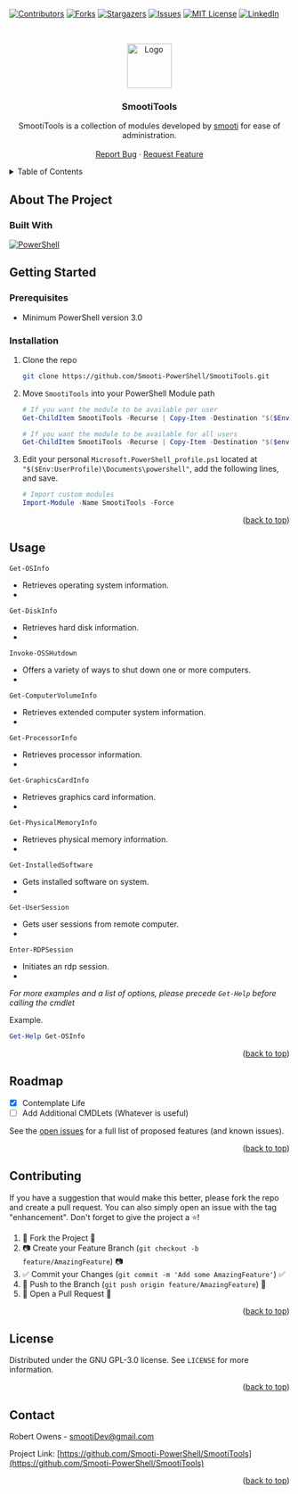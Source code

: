 <!--
*** Thanks for checking out the SmootiTools. If you have a suggestion
*** that would make this better, please fork the repo and create a pull request
*** or simply open an issue with the tag "enhancement".
*** Thanks again! Now go create something AMAZING! :D
-->

<!-- PROJECT SHIELDS -->
<!--
*** I'm using markdown "reference style" links for readability.
*** Reference links are enclosed in brackets [ ] instead of parentheses ( ).
*** See the bottom of this document for the declaration of the reference variables
*** for contributors-url, forks-url, etc. This is an optional, concise syntax you may use.
*** https://www.markdownguide.org/basic-syntax/#reference-style-links
-->

[![Contributors][contributors-shield]][contributors-url]
[![Forks][forks-shield]][forks-url]
[![Stargazers][stars-shield]][stars-url]
[![Issues][issues-shield]][issues-url]
[![MIT License][license-shield]][license-url]
[![LinkedIn][linkedin-shield]][linkedin-url]

<!-- PROJECT LOGO -->
<br />
<p align="center">
  <a href="https://github.com/Smooti-PowerShell/SmootiTools">
    <img src="https://avatars.githubusercontent.com/u/66232763?v=4" alt="Logo" width="80" height="80">
  </a>

  <h3 align="center">SmootiTools</h3>

  <p align="center">
    SmootiTools is a collection of modules developed by 
<a href="https://github.com/smooti/">smooti</a>
  for ease of administration.
    <br />
    <!-- <a href="https://github.com/smooti-powershell/SmootiTools"><strong>Explore the docs »</strong></a>
    <br /> -->
    <br />
    <!-- <a href="https://github.com/smooti-powershell/SmootiTools">View Demo</a>
    · -->
    <a href="https://github.com/Smooti-PowerShell/SmootiTools/issues">Report Bug</a>
    ·
    <a href="https://github.com/Smooti-PowerShell/SmootiTools/issues">Request Feature</a>
  </p>
</p>
<!-- TABLE OF CONTENTS -->
<details>
  <summary>Table of Contents</summary>
  <ol>
    <li>
      <a href="#about-the-project">About The Project</a>
      <ul>
        <li><a href="#built-with">Built With</a></li>
      </ul>
    </li>
    <li>
      <a href="#getting-started">Getting Started</a>
      <ul>
        <li><a href="#prerequisites">Prerequisites</a></li>
        <li><a href="#installation">Installation</a></li>
      </ul>
    </li>
    <li><a href="#usage">Usage</a></li>
    <li><a href="#roadmap">Roadmap</a></li>
    <li><a href="#contributing">Contributing</a></li>
    <li><a href="#license">License</a></li>
    <li><a href="#contact">Contact</a></li>
  </ol>
</details>

<!-- ABOUT THE PROJECT -->

## About The Project

### Built With

[![PowerShell][powershell.com]][powershell-url]

<!-- GETTING STARTED -->

## Getting Started

### Prerequisites

-   Minimum PowerShell version 3.0

### Installation

1. Clone the repo
    ```sh
    git clone https://github.com/Smooti-PowerShell/SmootiTools.git
    ```
2. Move `SmootiTools` into your PowerShell Module path

    ```powershell
    # If you want the module to be available per user
    Get-ChildItem SmootiTools -Recurse | Copy-Item -Destination "$($Env:UserProfile)\Documents\powershell"

    # If you want the module to be available for all users
    Get-ChildItem SmootiTools -Recurse | Copy-Item -Destination "$($env:ProgramFiles)\PowerShell\Modules"
    ```

    <Note>

3. Edit your personal `Microsoft.PowerShell_profile.ps1` located at `"$($Env:UserProfile)\Documents\powershell"`, add the following lines, and save.
    ```powershell
    # Import custom modules
    Import-Module -Name SmootiTools -Force
    ```

<p align="right">(<a href="#top">back to top</a>)</p>

<!-- USAGE EXAMPLES -->

## Usage

`Get-OSInfo`
- Retrieves operating system information.
- <InsertDemoClip>
`Get-DiskInfo`
- Retrieves hard disk information.
- <InsertDemoClip>
`Invoke-OSSHutdown`
- Offers a variety of ways to shut down one or more computers.
- <InsertDemoClip>
`Get-ComputerVolumeInfo`
- Retrieves extended computer system information.
- <InsertDemoClip>
`Get-ProcessorInfo`
- Retrieves processor information.
- <InsertDemoClip>
`Get-GraphicsCardInfo`
- Retrieves graphics card information.
- <InsertDemoClip>
`Get-PhysicalMemoryInfo`
- Retrieves physical memory information.
- <InsertDemoClip>
`Get-InstalledSoftware`
- Gets installed software on system.
- <InsertDemoClip>
`Get-UserSession`
- Gets user sessions from remote computer.
- <InsertDemoClip>
`Enter-RDPSession`
- Initiates an rdp session.
- <InsertDemoClip>

_For more examples and a list of options, please precede `Get-Help` before calling the cmdlet_

Example.

```powershell
Get-Help Get-OSInfo
```

<p align="right">(<a href="#top">back to top</a>)</p>

<!-- ROADMAP -->

## Roadmap

-   [X] Contemplate Life
-   [ ] Add Additional CMDLets (Whatever is useful)

See the [open issues](https://github.com/Smooti-PowerShell/SmootiTools/issues) for a full list of proposed features (and known issues).

<p align="right">(<a href="#top">back to top</a>)</p>

<!-- CONTRIBUTING -->

## Contributing

If you have a suggestion that would make this better, please fork the repo and create a pull request. You can also simply open an issue with the tag "enhancement".
Don't forget to give the project a :star:!

1. :fork_and_knife: Fork the Project :fork_and_knife:
2. :camera: Create your Feature Branch (`git checkout -b feature/AmazingFeature`) :camera:
3. :white_check_mark: Commit your Changes (`git commit -m 'Add some AmazingFeature'`) :white_check_mark:
4. :ribbon: Push to the Branch (`git push origin feature/AmazingFeature`) :ribbon:
5. :confetti_ball: Open a Pull Request :confetti_ball:

<p align="right">(<a href="#top">back to top</a>)</p>

<!-- LICENSE -->

## License

Distributed under the GNU GPL-3.0 license. See `LICENSE` for more information.

<p align="right">(<a href="#top">back to top</a>)</p>

<!-- CONTACT -->

## Contact

Robert Owens - smootiDev@gmail.com

Project Link: [https://github.com/Smooti-PowerShell/SmootiTools](https://github.com/Smooti-PowerShell/SmootiTools)

<p align="right">(<a href="#top">back to top</a>)</p>

<!-- MARKDOWN LINKS & IMAGES -->
<!-- https://www.markdownguide.org/basic-syntax/#reference-style-links -->

[contributors-shield]: https://img.shields.io/github/contributors/smooti-powershell/SmootiTools.svg?style=for-the-badge
[contributors-url]: https://github.com/smooti-powershell/SmootiTools/graphs/contributors
[forks-shield]: https://img.shields.io/github/forks/smooti-powershell/SmootiTools.svg?style=for-the-badge
[forks-url]: https://github.com/smooti-powershell/SmootiTools/network/members
[stars-shield]: https://img.shields.io/github/stars/smooti-powershell/SmootiTools.svg?style=for-the-badge
[stars-url]: https://github.com/smooti-powershell/SmootiTools/stargazers
[issues-shield]: https://img.shields.io/github/issues/smooti-powershell/SmootiTools.svg?style=for-the-badge
[issues-url]: https://github.com/smooti-powershell/SmootiTools/issues
[license-shield]: https://img.shields.io/github/license/smooti-powershell/SmootiTools.svg?style=for-the-badge
[license-url]: https://github.com/smooti-powershell/SmootiTools/blob/master/LICENSE
[linkedin-shield]: https://img.shields.io/badge/-LinkedIn-black.svg?style=for-the-badge&logo=linkedin&colorB=555
[linkedin-url]: https://www.linkedin.com/in/robertowens01/
[product-screenshot]: images/screenshot.png
[powershell.com]: https://img.shields.io/badge/PowerShell-0769AD?style=for-the-badge&logo=powershell&logoColor=blue&color=black
[powershell-url]: https://docs.microsoft.com/en-us/powershell/

